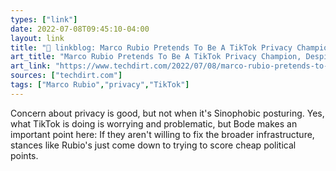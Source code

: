 ```yaml
---
types: ["link"]
date: 2022-07-08T09:45:10-04:00
layout: link
title: "🔗 linkblog: Marco Rubio Pretends To Be A TikTok Privacy Champion, Despite Years Of Undermining U.S. Consumer Privacy | Techdirt'"
art_title: "Marco Rubio Pretends To Be A TikTok Privacy Champion, Despite Years Of Undermining U.S. Consumer Privacy | Techdirt"
art_link: "https://www.techdirt.com/2022/07/08/marco-rubio-pretends-to-be-a-tiktok-privacy-champion-despite-years-of-undermining-u-s-consumer-privacy/"
sources: ["techdirt.com"]
tags: ["Marco Rubio","privacy","TikTok"]
---
```

Concern about privacy is good, but not when it's Sinophobic posturing. Yes, what TikTok is doing is worrying and problematic, but Bode makes an important point here: If they aren't willing to fix the broader infrastructure, stances like Rubio's just come down to trying to score cheap political points.
 
